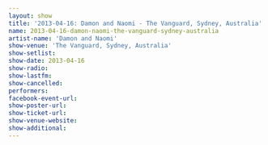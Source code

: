 ```yaml
---
layout: show
title: '2013-04-16: Damon and Naomi - The Vanguard, Sydney, Australia'
name: 2013-04-16-damon-naomi-the-vanguard-sydney-australia
artist-name: 'Damon and Naomi'
show-venue: 'The Vanguard, Sydney, Australia'
show-setlist: 
show-date: 2013-04-16
show-radio: 
show-lastfm: 
show-cancelled: 
performers: 
facebook-event-url: 
show-poster-url: 
show-ticket-url: 
show-venue-website: 
show-additional: 
---
```


